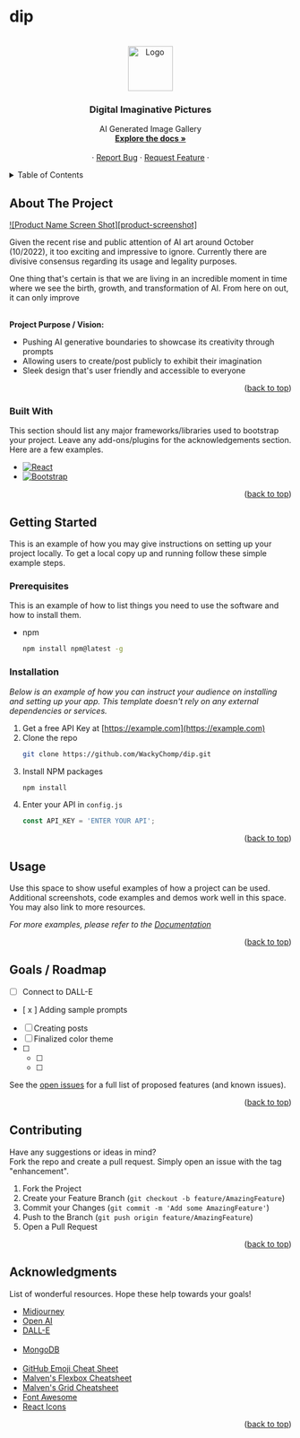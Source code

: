 # dip

<!-- PROJECT LOGO -->
<br />
<div align="center">
  <a href="https://github.com/WackyChomp/dip">
    <img src="images/logo.png" alt="Logo" width="80" height="80">
  </a>

  <h3 align="center">Digital Imaginative Pictures</h3>

  <p align="center">
    AI Generated Image Gallery
    <br />
    <a href="https://github.com/WackyChomp/dip"><strong>Explore the docs »</strong></a>
    <br />
    <br />
    ·
    <a href="https://github.com/WackyChomp/dip/issues">Report Bug</a>
    ·
    <a href="https://github.com/WackyChomp/dip/issues">Request Feature</a>
    ·
  </p>
</div>



<!-- TABLE OF CONTENTS -->
<details>
  <summary>Table of Contents</summary>
  <ol>
    <li>
      <a href="#about-the-project">About The Project</a>
      <ul>
        <li><a href="#built-with">Built With</a></li>
      </ul>
    </li>
    <li>
      <a href="#getting-started">Getting Started</a>
      <ul>
        <li><a href="#prerequisites">Prerequisites</a></li>
        <li><a href="#installation">Installation</a></li>
      </ul>
    </li>
    <li><a href="#usage">Usage</a></li>
    <li><a href="#roadmap">Roadmap</a></li>
    <li><a href="#contributing">Contributing</a></li>
    <li><a href="#acknowledgments">Acknowledgments</a></li>
  </ol>
</details>



<!-- ABOUT THE PROJECT -->
## About The Project

[![Product Name Screen Shot][product-screenshot]](https://example.com)

Given the recent rise and public attention of AI art around October (10/2022), it too exciting and impressive to ignore. Currently there are divisive consensus regarding its usage and legality purposes.

One thing that's certain is that we are living in an incredible moment in time where we see the birth, growth, and transformation of AI. From here on out, it can only improve

<br><b>Project Purpose / Vision:</b>
* Pushing AI generative boundaries to showcase its creativity through prompts
* Allowing users to create/post publicly to exhibit their imagination
* Sleek design that's user friendly and accessible to everyone 



<p align="right">(<a href="#readme-top">back to top</a>)</p>



### Built With

This section should list any major frameworks/libraries used to bootstrap your project. Leave any add-ons/plugins for the acknowledgements section. Here are a few examples.

* [![React][React.js]][React-url]
* [![Bootstrap][Bootstrap.com]][Bootstrap-url]

<p align="right">(<a href="#readme-top">back to top</a>)</p>



<!-- GETTING STARTED -->
## Getting Started

This is an example of how you may give instructions on setting up your project locally.
To get a local copy up and running follow these simple example steps.

### Prerequisites

This is an example of how to list things you need to use the software and how to install them.
* npm
  ```sh
  npm install npm@latest -g
  ```

### Installation

_Below is an example of how you can instruct your audience on installing and setting up your app. This template doesn't rely on any external dependencies or services._

1. Get a free API Key at [https://example.com](https://example.com)
2. Clone the repo
   ```sh
   git clone https://github.com/WackyChomp/dip.git
   ```
3. Install NPM packages
   ```sh
   npm install
   ```
4. Enter your API in `config.js`
   ```js
   const API_KEY = 'ENTER YOUR API';
   ```

<p align="right">(<a href="#readme-top">back to top</a>)</p>



<!-- USAGE EXAMPLES -->
## Usage

Use this space to show useful examples of how a project can be used. Additional screenshots, code examples and demos work well in this space. You may also link to more resources.

_For more examples, please refer to the [Documentation](https://example.com)_

<p align="right">(<a href="#readme-top">back to top</a>)</p>



<!-- ROADMAP -->
## Goals / Roadmap

- [ ] Connect to DALL-E
- [ x ] Adding sample prompts
- [ ] Creating posts
- [ ] Finalized color theme
- [ ] 
    - [ ] 
    - [ ] 

See the [open issues](https://github.com/WackyChomp/dip/issues) for a full list of proposed features (and known issues).

<p align="right">(<a href="#readme-top">back to top</a>)</p>



<!-- CONTRIBUTING -->
## Contributing

Have any suggestions or ideas in mind?
<br>Fork the repo and create a pull request. Simply open an issue with the tag "enhancement".

1. Fork the Project
2. Create your Feature Branch (`git checkout -b feature/AmazingFeature`)
3. Commit your Changes (`git commit -m 'Add some AmazingFeature'`)
4. Push to the Branch (`git push origin feature/AmazingFeature`)
5. Open a Pull Request

<p align="right">(<a href="#readme-top">back to top</a>)</p>



<!-- ACKNOWLEDGMENTS -->
## Acknowledgments

List of wonderful resources. Hope these help towards your goals! 

* [Midjourney](https://midjourney.com/home)
* [Open AI](https://openai.com/)
* [DALL-E](https://openai.com/blog/dall-e-api-now-available-in-public-beta/)
<br><br>
* [MongoDB](https://www.mongodb.com/)
<br><br>
* [GitHub Emoji Cheat Sheet](https://www.webpagefx.com/tools/emoji-cheat-sheet)
* [Malven's Flexbox Cheatsheet](https://flexbox.malven.co/)
* [Malven's Grid Cheatsheet](https://grid.malven.co/)
* [Font Awesome](https://fontawesome.com)
* [React Icons](https://react-icons.github.io/react-icons/search)

<p align="right">(<a href="#readme-top">back to top</a>)</p>



<!-- MARKDOWN LINKS & IMAGES -->
<!-- https://www.markdownguide.org/basic-syntax/#reference-style-links -->
[contributors-shield]: https://img.shields.io/github/contributors/othneildrew/Best-README-Template.svg?style=for-the-badge
[contributors-url]: https://github.com/WackyChomp/dip/graphs/contributors
[forks-shield]: https://img.shields.io/github/forks/othneildrew/Best-README-Template.svg?style=for-the-badge
[forks-url]: https://github.com/WackyChomp/dip/network/members
[stars-shield]: https://img.shields.io/github/stars/othneildrew/Best-README-Template.svg?style=for-the-badge
[stars-url]: https://github.com/WackyChomp/dip/stargazers
[issues-shield]: https://img.shields.io/github/issues/othneildrew/Best-README-Template.svg?style=for-the-badge
[issues-url]: https://github.com/WackyChomp/dip/issues
[license-shield]: https://img.shields.io/github/license/othneildrew/Best-README-Template.svg?style=for-the-badge
[license-url]: https://github.com/WackyChomp/dip/blob/master/LICENSE.txt
[Next.js]: https://img.shields.io/badge/next.js-000000?style=for-the-badge&logo=nextdotjs&logoColor=white
[Next-url]: https://nextjs.org/
[React.js]: https://img.shields.io/badge/React-20232A?style=for-the-badge&logo=react&logoColor=61DAFB
[React-url]: https://reactjs.org/
[Bootstrap.com]: https://img.shields.io/badge/Bootstrap-563D7C?style=for-the-badge&logo=bootstrap&logoColor=white
[Bootstrap-url]: https://getbootstrap.com